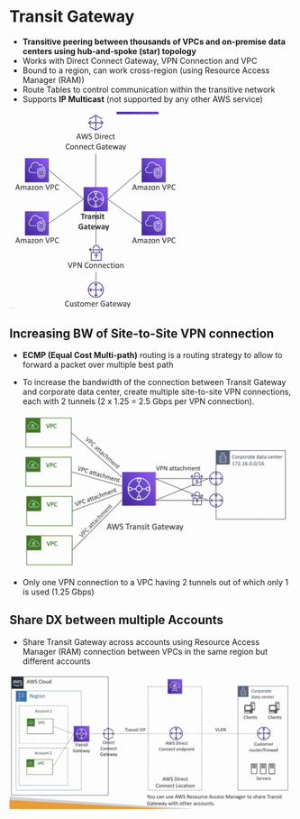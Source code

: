 # Transit Gateway
- **Transitive peering between thousands of VPCs and on-premise data centers using hub-and-spoke (star) topology**
- Works with Direct Connect Gateway, VPN Connection and VPC
- Bound to a region, can work cross-region (using Resource Access Manager (RAM))
- Route Tables to control communication within the transitive network
- Supports **IP Multicast** (not supported by any other AWS service)

<img src=./images/transitgw.jpg width="300"/>

## Increasing BW of Site-to-Site VPN connection
- **ECMP (Equal Cost Multi-path)** routing is a routing strategy to allow to forward a packet over multiple best path
- To increase the bandwidth of the connection between Transit Gateway and corporate data center, create multiple site-to-site VPN connections, each with 2 tunnels (2 x 1.25 = 2.5 Gbps per VPN connection).
 
  <img src=./images/tgwinc.jpg width="500"/>

- Only one VPN connection to a VPC having 2 tunnels out of which only 1 is used (1.25 Gbps)

## Share DX between multiple Accounts
- Share Transit Gateway across accounts using Resource Access Manager (RAM) connection between VPCs in the same region but different accounts

<img src=./images/tgwshare.jpg width="500"/>
